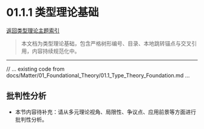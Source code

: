 # 01.1.1 类型理论基础

[返回类型理论主题索引](README.md)

> 本文档为类型理论基础，包含严格树形编号、目录、本地跳转锚点与交叉引用，内容持续规范化中。

---

// ... existing code from docs/Matter/01_Foundational_Theory/01.1_Type_Theory_Foundation.md ...

## 批判性分析

- 本节内容待补充：请从多元理论视角、局限性、争议点、应用前景等方面进行批判性分析。
